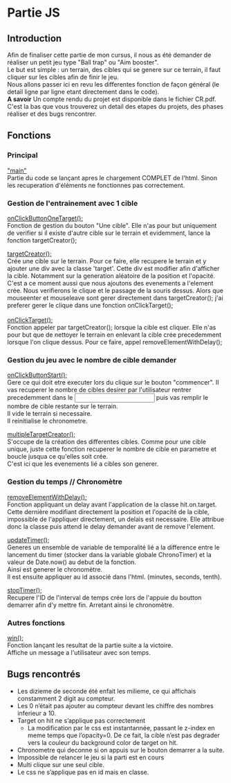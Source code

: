 # Partie JS
## Introduction
Afin de finaliser cette partie de mon cursus, il nous as été demander de réaliser un petit jeu type "Ball trap" ou "Aim booster". <br>Le but est simple : un terrain, des cibles qui se genere sur ce terrain, il faut cliquer sur les cibles afin de finir le jeu. <br>
Nous allons passer ici en revu les differentes fonction de façon général (le detail ligne par ligne etant directement dans le code).<br>
__A savoir__ Un compte rendu du projet est disponible dans le fichier CR.pdf.<br> C'est la bas que vous trouverez un detail des etapes du projets, des phases réaliser et des bugs rencontrer.

## Fonctions 

### Principal
<ins>"main"</ins> <br>
Partie du code se lançant apres le chargement COMPLET de l'html. Sinon les recuperation d'éléments ne fonctionnes pas correctement.

### Gestion de l'entrainement avec 1 cible
<ins>onClickButtonOneTarget();</ins><br>
Fonction de gestion du bouton "Une cible". Elle n'as pour but uniquement de verifier si il existe d'autre cible sur le terrain et evidemment, lance la fonction targetCreator();<br>

<ins>targetCreator();</ins> <br>
Crée une cible sur le terrain. Pour ce faire, elle recupere le terrain et y ajouter une div avec la classe 'target'. Cette div est modifier afin d'afficher la cible. Notamment sur la generation aléatoire de la position et l'opacité.<br>
C'est a ce moment aussi que nous ajoutons des evenements a l'element crée. Nous verifierons le clique et le passage de la souris dessus. Alors que mouseenter et mouseleave sont gerer directement dans targetCreator(); j'ai preferer gerer le clique dans une fonction onClickTarget();<br>
<br>
<ins>onClickTarget();</ins><br>
Fonction appeler par targetCreator(); lorsque la cible est cliquer. Elle n'as pour but que de nettoyer le terrain en enlevant la cible crée precedemment lorsque l'on clique dessus. Pour ce faire, appel removeElementWithDelay(); 

### Gestion du jeu avec le nombre de cible demander

<ins>onClickButtonStart();</ins><br>
Gere ce qui doit etre executer lors du clique sur le bouton "commencer". Il vas recuperer le nombre de cibles desirer par l'utilisateur rentrer precedemment dans le <input> puis vas remplir le nombre de cible restante sur le terrain.<br>
Il vide le terrain si necessaire. <br>
Il reinitialise le chronometre.<br>

<ins>multipleTargetCreator();</ins><br>
S'occupe de la création des differentes cibles. Comme pour une cible unique, juste cette fonction recuperer le nombre de cible en parametre et boucle jusqua ce qu'elles soit crée.<br>
C'est ici que les evenements lié a cibles son generer.<br>

### Gestion du temps // Chronomètre

<ins>removeElementWithDelay();</ins><br>
Fonction appliquant un delay avant l'application de la classe hit.on.target. Cette dernière modifiant directement la position et l'opacité de la cible, impossible de l'appliquer directement, un delais est necessaire. Elle attribue donc la classe puis attend le delay demander avant de remove l'element.<br>

<ins>updateTimer();</ins><br>
Generes un ensemble de variable de temporalité lié a la difference entre le lancement du timer (stocker dans la variable globale ChronoTimer) et la valeur de Date.now() au debut de la fonction. <br>
Ainsi est generer le chronomètre. <br>
Il est ensuite appliquer au id associé dans l'html. (minutes, seconds, tenth).

<ins>stopTimer();</ins><br>
Recupere l'ID de l'interval de temps crée lors de l'appuie du boutton demarrer afin d'y mettre fin. Arretant ainsi le chronomètre.<br>

### Autres fonctions

<ins>win();</ins><br>
Fonction lançant les resultat de la partie suite a la victoire.<br>
Affiche un message a l'utilisateur avec son temps.


## Bugs rencontrés
-	Les dizieme de seconde été enfait les milieme, ce qui affichais constamment 2 digit au compteur. <br>
-   Les 0 n’était pas ajouter au compteur devant les chiffre des nombres inferieur a 10.<br>
-	Target on hit ne s’applique pas correctement <br>
    -	La modification par le css est instantannée, passant le z-index en meme temps que l’opacity=0. De ce fait, la cible n’est pas degrader vers la couleur  du background color de target on hit. <br>
-	Chronometre qui deconne si on appuis sur le bouton demarrer a la suite. <br>
-	Impossible de relancer le jeu si la parti est en cours<br>
-	Multi clique sur une seul cible.<br>
-	Le css ne s’applique pas en id mais en classe. <br>
